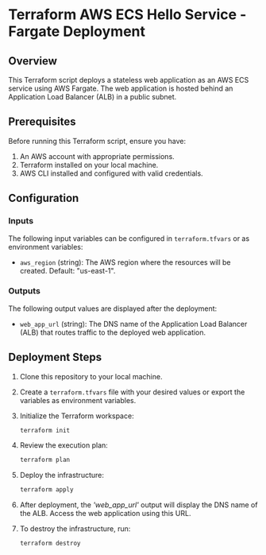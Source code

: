 # Terraform AWS ECS Hello Service - Fargate Deployment

## Overview

This Terraform script deploys a stateless web application as an AWS ECS service using AWS Fargate. The web application is hosted behind an Application Load Balancer (ALB) in a public subnet.

## Prerequisites

Before running this Terraform script, ensure you have:

1. An AWS account with appropriate permissions.
2. Terraform installed on your local machine.
3. AWS CLI installed and configured with valid credentials.

## Configuration

### Inputs

The following input variables can be configured in `terraform.tfvars` or as environment variables:

- `aws_region` (string): The AWS region where the resources will be created. Default: "us-east-1".

### Outputs

The following output values are displayed after the deployment:

- `web_app_url` (string): The DNS name of the Application Load Balancer (ALB) that routes traffic to the deployed web application.

## Deployment Steps

1. Clone this repository to your local machine.

2. Create a `terraform.tfvars` file with your desired values or export the variables as environment variables.

3. Initialize the Terraform workspace:

   ```bash
   terraform init

4. Review the execution plan:

   ```bash
   terraform plan

5. Deploy the infrastructure:

   ```bash
   terraform apply

6. After deployment, the *'web_app_url'* output will display the DNS name of the ALB. Access the web application using this URL.

7. To destroy the infrastructure, run:

   ```bash
   terraform destroy